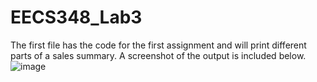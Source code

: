 # EECS348_Lab3
The first file has the code for the first assignment and will print different parts of a sales summary. A screenshot of the output is included below.
![image](https://user-images.githubusercontent.com/123650598/217956157-9c1adea9-ddc1-43b2-b367-64c5344f6998.png)
